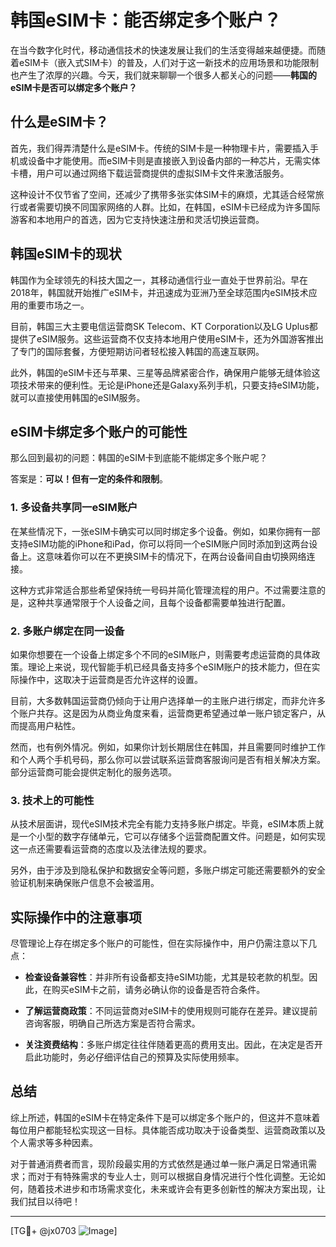 # 韩国eSIM卡：能否绑定多个账户？

在当今数字化时代，移动通信技术的快速发展让我们的生活变得越来越便捷。而随着eSIM卡（嵌入式SIM卡）的普及，人们对于这一新技术的应用场景和功能限制也产生了浓厚的兴趣。今天，我们就来聊聊一个很多人都关心的问题——**韩国的eSIM卡是否可以绑定多个账户？**

## 什么是eSIM卡？

首先，我们得弄清楚什么是eSIM卡。传统的SIM卡是一种物理卡片，需要插入手机或设备中才能使用。而eSIM卡则是直接嵌入到设备内部的一种芯片，无需实体卡槽，用户可以通过网络下载运营商提供的虚拟SIM卡文件来激活服务。

这种设计不仅节省了空间，还减少了携带多张实体SIM卡的麻烦，尤其适合经常旅行或者需要切换不同国家网络的人群。比如，在韩国，eSIM卡已经成为许多国际游客和本地用户的首选，因为它支持快速注册和灵活切换运营商。

## 韩国eSIM卡的现状

韩国作为全球领先的科技大国之一，其移动通信行业一直处于世界前沿。早在2018年，韩国就开始推广eSIM卡，并迅速成为亚洲乃至全球范围内eSIM技术应用的重要市场之一。

目前，韩国三大主要电信运营商SK Telecom、KT Corporation以及LG Uplus都提供了eSIM服务。这些运营商不仅支持本地用户使用eSIM卡，还为外国游客推出了专门的国际套餐，方便短期访问者轻松接入韩国的高速互联网。

此外，韩国的eSIM卡还与苹果、三星等品牌紧密合作，确保用户能够无缝体验这项技术带来的便利性。无论是iPhone还是Galaxy系列手机，只要支持eSIM功能，就可以直接使用韩国的eSIM服务。

## eSIM卡绑定多个账户的可能性

那么回到最初的问题：韩国的eSIM卡到底能不能绑定多个账户呢？

答案是：**可以！但有一定的条件和限制**。

### 1. **多设备共享同一eSIM账户**
   在某些情况下，一张eSIM卡确实可以同时绑定多个设备。例如，如果你拥有一部支持eSIM功能的iPhone和iPad，你可以将同一个eSIM账户同时添加到这两台设备上。这意味着你可以在不更换SIM卡的情况下，在两台设备间自由切换网络连接。

   这种方式非常适合那些希望保持统一号码并简化管理流程的用户。不过需要注意的是，这种共享通常限于个人设备之间，且每个设备都需要单独进行配置。

### 2. **多账户绑定在同一设备**
   如果你想要在一个设备上绑定多个不同的eSIM账户，则需要考虑运营商的具体政策。理论上来说，现代智能手机已经具备支持多个eSIM账户的技术能力，但在实际操作中，这取决于运营商是否允许这样的设置。

   目前，大多数韩国运营商仍倾向于让用户选择单一的主账户进行绑定，而非允许多个账户共存。这是因为从商业角度来看，运营商更希望通过单一账户锁定客户，从而提高用户粘性。

   然而，也有例外情况。例如，如果你计划长期居住在韩国，并且需要同时维护工作和个人两个手机号码，那么你可以尝试联系运营商客服询问是否有相关解决方案。部分运营商可能会提供定制化的服务选项。

### 3. **技术上的可能性**
   从技术层面讲，现代eSIM技术完全有能力支持多账户绑定。毕竟，eSIM本质上就是一个小型的数字存储单元，它可以存储多个运营商配置文件。问题是，如何实现这一点还需要看运营商的态度以及法律法规的要求。

   另外，由于涉及到隐私保护和数据安全等问题，多账户绑定可能还需要额外的安全验证机制来确保账户信息不会被滥用。

## 实际操作中的注意事项

尽管理论上存在绑定多个账户的可能性，但在实际操作中，用户仍需注意以下几点：

- **检查设备兼容性**：并非所有设备都支持eSIM功能，尤其是较老款的机型。因此，在购买eSIM卡之前，请务必确认你的设备是否符合条件。
  
- **了解运营商政策**：不同运营商对eSIM卡的使用规则可能存在差异。建议提前咨询客服，明确自己所选方案是否符合需求。

- **关注资费结构**：多账户绑定往往伴随着更高的费用支出。因此，在决定是否开启此功能时，务必仔细评估自己的预算及实际使用频率。

## 总结

综上所述，韩国的eSIM卡在特定条件下是可以绑定多个账户的，但这并不意味着每位用户都能轻松实现这一目标。具体能否成功取决于设备类型、运营商政策以及个人需求等多种因素。

对于普通消费者而言，现阶段最实用的方式依然是通过单一账户满足日常通讯需求；而对于有特殊需求的专业人士，则可以根据自身情况进行个性化调整。无论如何，随着技术进步和市场需求变化，未来或许会有更多创新性的解决方案出现，让我们拭目以待吧！

---

[TG💪+ @jx0703 ![Image](https://github.com/user-attachments/assets/dbca1d08-cadb-493c-b0ec-ad6f7a83f270)]